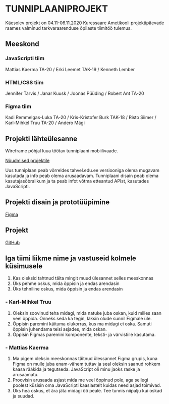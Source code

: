 # TUNNIPLAANIPROJEKT
Käesolev projekt on 04.11-06.11.2020 Kuressaare Ametikooli projektipäevade raames valminud tarkvaraarenduse õpilaste tiimitöö tulemus.

## Meeskond
### JavaScripti tiim
Mattias Kaerma TA-20 / Erki Leemet TAK-19 / Kenneth Lember

### HTML/CSS tiim
Jennifer Tarvis / Janar Kuusk / Joonas Püüding / Robert Ant TA-20

### Figma tiim
Kadi Remmelgas-Luka TA-20 / Kris-Kristofer Burk TAK-18 / Risto Siimer / Karl-Mihkel Truu TA-20 / Andero Mägi

## Projekti lähteülesanne
Wireframe põhjal luua töötav tunniplaani mobiilivaade. <br/>

[Nõudmised projektile](https://github.com/kuressaareametikool/tarkvaraprojektid/wiki/2020%E2%88%9521-PROJEKT-nr-2-%E2%80%92-Tahvli-tunniplaan)<br/>

Uus tunniplaan peab võrreldes tahvel.edu.ee versiooniga olema mugavam kasutada ja info peab olema arusaadavam. Tunniplaani disain peab olema kasutajasõbralikum ja ta peab infot võtma etteantud APIst, kasutades JavaScripti.

## Projekti disain ja prototüüpimine
[Figma](https://www.figma.com/file/O0yhjc7zTjdfMnYG9zTAi6/TA-Projekt__20-2__Tunniplaan-wireframe?node-id=6%3A13)

## Projekt
[GitHub](https://github.com/krlmhkl/tunniplaaniprojekt-tiim-v)<br/>

## Iga tiimi liikme nime ja vastuseid kolmele küsimusele
1. Kas oleksid tahtnud täita mingit muud ülesannet selles meeskonnas
2. Üks pehme oskus, mida õppisin ja endas arendasin
3. Üks tehniline oskus, mida õppisin ja endas arendasin

### - Karl-Mihkel Truu
1. Oleksin soovinud teha midagi, mida natuke juba oskan, kuid milles saan veel õppida. Õnneks seda ka tegin, läksin olude sunnil Figmale üle.
2. Õppisin paremini käituma olukorras, kus ma midagi ei oska. Samuti õppisin juhendama teisi asjades, mida oskan.
3. Õppisin Figmas paremini komponente, teksti- ja värvistiile kasutama.

### - Mattias Kaerma
1. Ma pigem oleksin meeskonnas täitnud ülessannet Figma grupis, kuna Figma on mulle juba enam-vähem tuttav ja seal oleksin saanud rohkem kaasa rääkida ja tegutseda. JavaScript oli minu jaoks raske ja arusaamatu.
2. Proovisin arusaada asjast mida me veel õppinud pole, aga sellegi poolest küsisin oma JavaScripti kaaslastelt kuidas need asjad toimivad.
3. Üks hea oskus, et ära jäta midagi öö peale. Tee tunnis niipalju kui oskad ja suudad.
